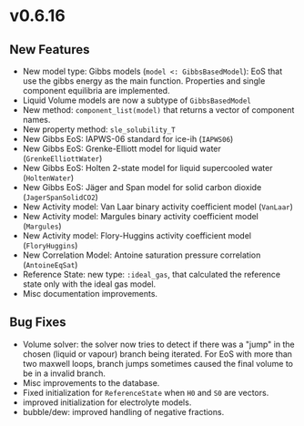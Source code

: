 # v0.6.16

## New Features

- New model type: Gibbs models (`model <: GibbsBasedModel`): EoS that use the gibbs energy as the main function. Properties and single component equilibria are implemented.
- Liquid Volume models are now a subtype of `GibbsBasedModel`
- New method: `component_list(model)` that returns a vector of component names.
- New property method: `sle_solubility_T`
- New Gibbs EoS: IAPWS-06 standard for ice-ih (`IAPWS06`)
- New Gibbs EoS: Grenke-Elliott model for liquid water (`GrenkeElliottWater`)
- New Gibbs EoS: Holten 2-state model for liquid supercooled water (`HoltenWater`)
- New Gibbs EoS: Jäger and Span model for solid carbon dioxide (`JagerSpanSolidCO2`)
- New Activity model: Van Laar binary activity coefficient model (`VanLaar`)
- New Activity model: Margules binary activity coefficient model (`Margules`)
- New Activity model: Flory-Huggins activity coefficient model (`FloryHuggins`)
- New Correlation Model: Antoine saturation pressure correlation (`AntoineEqSat`)
- Reference State: new type: `:ideal_gas`, that calculated the reference state only with the ideal gas model.
- Misc documentation improvements.

## Bug Fixes

- Volume solver: the solver now tries to detect if there was a "jump" in the chosen (liquid or vapour) branch being iterated. For EoS with more than two maxwell loops, branch jumps sometimes caused the final volume to be in a invalid branch.
- Misc improvements to the database.
- Fixed initialization for `ReferenceState` when `H0` and `S0` are vectors.
- improved initialization for electrolyte models.
- bubble/dew: improved handling of negative fractions.
